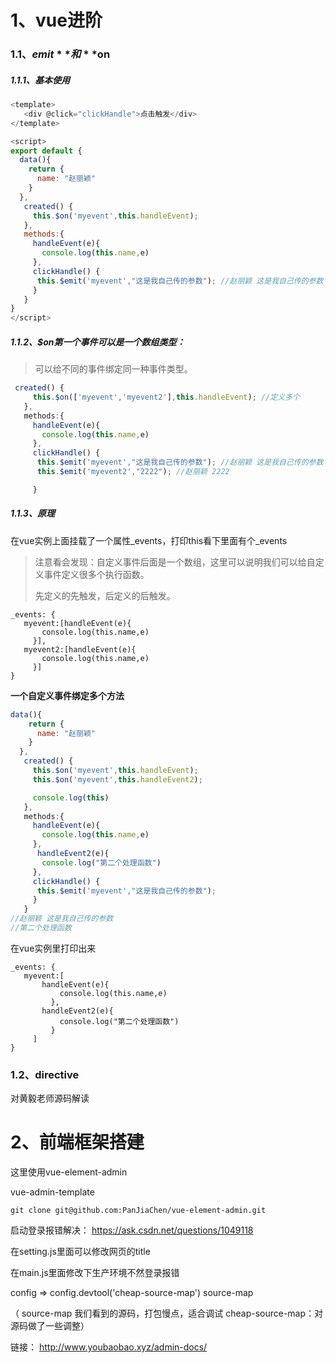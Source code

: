 # 1、vue进阶

### 1.1、**$emit**和 **$on**

##### 1.1.1、基本使用

```js
<template>
   <div @click="clickHandle">点击触发</div>
</template>

<script>
export default {
  data(){
    return {
      name: "赵丽颖"
    }
  },
   created() {
     this.$on('myevent',this.handleEvent); 
   },
   methods:{
     handleEvent(e){
       console.log(this.name,e)
     },
     clickHandle() {
      this.$emit('myevent',"这是我自己传的参数"); //赵丽颖 这是我自己传的参数
     }
   }
}
</script>

```

##### 1.1.2、$on第一个事件可以是一个数组类型：

> 可以给不同的事件绑定同一种事件类型。

```js
 created() {
     this.$on(['myevent','myevent2'],this.handleEvent); //定义多个
   },
   methods:{
     handleEvent(e){
       console.log(this.name,e)
     },
     clickHandle() {
      this.$emit('myevent',"这是我自己传的参数"); //赵丽颖 这是我自己传的参数
      this.$emit('myevent2',"2222"); //赵丽颖 2222

     }
```

##### 1.1.3、原理

在vue实例上面挂载了一个属性_events，打印this看下里面有个_events

>  注意看会发现：自定义事件后面是一个数组，这里可以说明我们可以给自定义事件定义很多个执行函数。
>
> 先定义的先触发，后定义的后触发。

```
_events: {
   myevent:[handleEvent(e){
       console.log(this.name,e)
     }],
   myevent2:[handleEvent(e){
       console.log(this.name,e)
     }]
}
```

**一个自定义事件绑定多个方法**

```js
data(){
    return {
      name: "赵丽颖"
    }
  },
   created() {
     this.$on('myevent',this.handleEvent);
     this.$on('myevent',this.handleEvent2);

     console.log(this)
   },
   methods:{
     handleEvent(e){
       console.log(this.name,e)
     },
      handleEvent2(e){
       console.log("第二个处理函数")
     },
     clickHandle() {
      this.$emit('myevent',"这是我自己传的参数");
     }
   }
//赵丽颖 这是我自己传的参数
//第二个处理函数
```

在vue实例里打印出来

```
_events: {
   myevent:[
       handleEvent(e){
           console.log(this.name,e)
         },
       handleEvent2(e){
           console.log("第二个处理函数")
         }
     ]
}
```



### 1.2、directive

对黄毅老师源码解读





# 2、前端框架搭建

这里使用vue-element-admin

vue-admin-template

```
git clone git@github.com:PanJiaChen/vue-element-admin.git

```

启动登录报错解决： https://ask.csdn.net/questions/1049118 

在setting.js里面可以修改网页的title

在main.js里面修改下生产环境不然登录报错

config => config.devtool('cheap-source-map')   source-map   

（ source-map 我们看到的源码，打包慢点，适合调试  cheap-source-map：对源码做了一些调整）







链接： http://www.youbaobao.xyz/admin-docs/ 